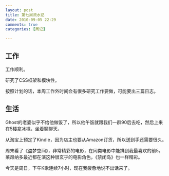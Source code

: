 ```yaml
---
layout: post
title: 第七周流水记
date: 2010-09-05 22:29
comments: true
categories: [周记]

---
```

<h2>工作</h2>
工作顺利。

研究了CSS框架和模块性。

按照计划的话，本周工作外时间会有很多研究工作要做，可能要出三篇日志。
<h2>生活</h2>
Ghost的老婆似乎不给他做饭了，所以他午饭就跟我们一群90后去吃，然后上来在5楼拿冰棍，坐着聊聊天。

从淘宝上预定了Kindle，因为店主也要从Amazon订货，所以送到手还需要很久。

周末看了《盗梦空间》，非常精彩的电影，在同类电影中能排到我最喜欢的前5。莱昂纳多最近都在演这种很玄乎的电影角色，《禁闭岛》也一样精彩。

今天是周日，下午K歌连续7小时，现在我疲惫地说不出话来了。

